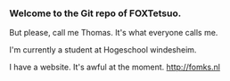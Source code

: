 ### Welcome to the Git repo of FOXTetsuo. 
But please, call me Thomas. It's what everyone calls me.


I'm currently a student at Hogeschool windesheim.


I have a website. It's awful at the moment. <http://fomks.nl>

<!--
**FOXTetsuo/FOXTetsuo** is a ✨ _special_ ✨ repository because its `README.md` (this file) appears on your GitHub profile.

Here are some ideas to get you started:

- 🔭 I’m currently working on ...
- 🌱 I’m currently learning ...
- 👯 I’m looking to collaborate on ...
- 🤔 I’m looking for help with ...
- 💬 Ask me about ...
- 📫 How to reach me: ...
- 😄 Pronouns: ...
- ⚡ Fun fact: ...
-->
